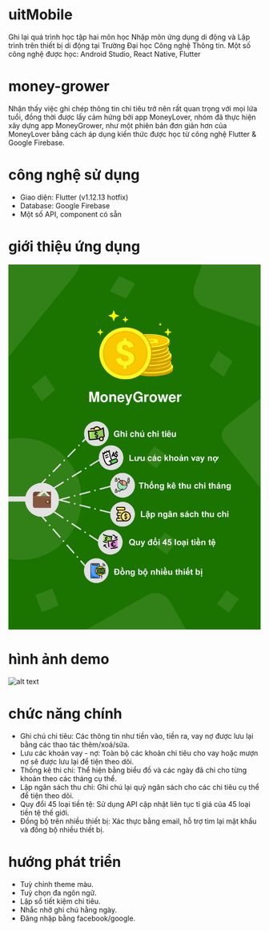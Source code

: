 # uitMobile
Ghi lại quá trình học tập hai môn học Nhập môn ứng dụng di động và Lập trình trên thiết bị di động tại Trường Đại học Công nghệ Thông tin.
Một số công nghệ được học: Android Studio, React Native, Flutter

# money-grower
Nhận thấy việc ghi chép thông tin chi tiêu trở nên rất quan trọng với mọi lứa tuổi, đồng thời được lấy cảm hứng bởi app MoneyLover, nhóm đã thực hiện xây dựng app MoneyGrower, như một phiên bản đơn giản hơn của MoneyLover bằng cách áp dụng kiến thức được học từ công nghệ Flutter & Google Firebase.

# công nghệ sử dụng
- Giao diện: Flutter (v1.12.13 hotfix)
- Database: Google Firebase
- Một số API, component có sẵn

# giới thiệu ứng dụng
![alt text](https://raw.githubusercontent.com/nhidh99/uitMobile/master/money_grower/assets/poster-1.jpg)

# hình ảnh demo
![alt text](https://raw.githubusercontent.com/nhidh99/uitMobile/master/money_grower/assets/App.jpg)

# chức năng chính
- Ghi chú chi tiêu: Các thông tin như tiền vào, tiền ra, vay nợ được lưu lại bằng các thao tác thêm/xoá/sửa.
- Lưu các khoản vay - nợ: Toàn bộ các khoản chi tiêu cho vay hoặc mượn nợ sẽ được lưu lại để tiện theo dõi.
- Thống kê thi chi: Thể hiện bằng biểu đồ và các ngày đã chi cho từng khoản theo các tháng cụ thể.
- Lập ngân sách thu chi: Ghi chú lại quỹ ngân sách cho các chi tiêu cụ thể để tiện theo dõi.
- Quy đổi 45 loại tiền tệ: Sử dụng API cập nhật liên tục tỉ giá của 45 loại tiền tệ thế giới.
- Đồng bộ trên nhiều thiết bị: Xác thực bằng email, hỗ trợ tìm lại mật khẩu và đồng bộ nhiều thiết bị.

# hướng phát triển
- Tuỳ chỉnh theme màu.
- Tuỳ chọn đa ngôn ngữ.
- Lập sổ tiết kiệm chi tiêu.
- Nhắc nhở ghi chú hằng ngày.
- Đăng nhập bằng facebook/google.

